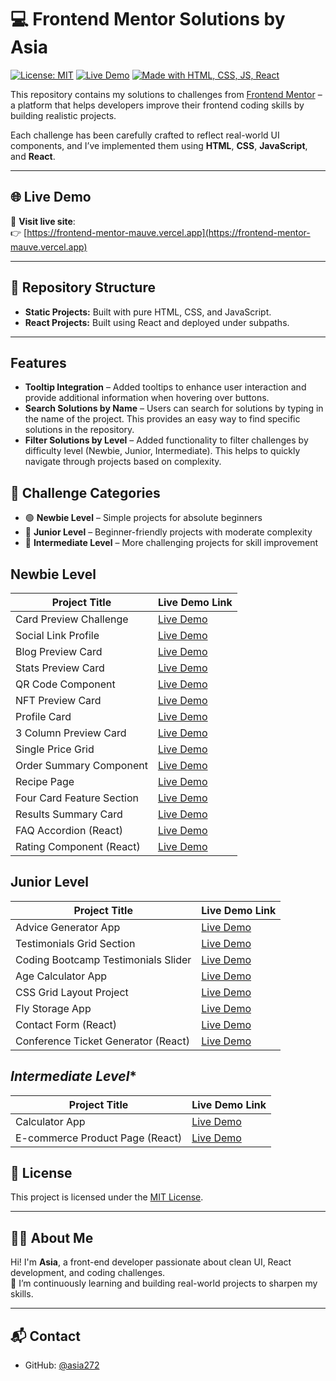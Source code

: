 # 💻 Frontend Mentor Solutions by Asia

[![License: MIT](https://img.shields.io/badge/License-MIT-blue.svg)](LICENSE)
[![Live Demo](https://img.shields.io/badge/Live-Demo-green.svg)](https://frontend-mentor-mauve.vercel.app)
[![Made with HTML, CSS, JS, React](https://img.shields.io/badge/Techs-HTML%2FCSS%2FJS%2FReact-blue)](https://github.com/asia272/Frontend-Mentor)

This repository contains my solutions to challenges from [Frontend Mentor](https://www.frontendmentor.io/) – a platform that helps developers improve their frontend coding skills by building realistic projects.

Each challenge has been carefully crafted to reflect real-world UI components, and I’ve implemented them using **HTML**, **CSS**, **JavaScript**, and **React**.

---

## 🌐 Live Demo

🔗 **Visit live site**:  
👉 [https://frontend-mentor-mauve.vercel.app](https://frontend-mentor-mauve.vercel.app)

---

## 📁 Repository Structure

- **Static Projects:** Built with pure HTML, CSS, and JavaScript.
- **React Projects:** Built using React and deployed under subpaths.

---


##  Features  
- **Tooltip Integration** – Added tooltips to enhance user interaction and provide additional information when hovering over buttons.  
- **Search Solutions by Name** – Users can search for solutions by typing in the name of the project. This provides an easy way to find specific solutions in the repository.  
- **Filter Solutions by Level** – Added functionality to filter challenges by difficulty level (Newbie, Junior, Intermediate). This helps to quickly navigate through projects based on complexity.

## 📌 Challenge Categories  
- 🟢 **Newbie Level** – Simple projects for absolute beginners  
- 🔵 **Junior Level** – Beginner-friendly projects with moderate complexity  
- 🔴 **Intermediate Level** – More challenging projects for skill improvement  

## **Newbie Level**

| Project Title             | Live Demo Link                                                                                                     |
| ------------------------- | ------------------------------------------------------------------------------------------------------------------ |
| Card Preview Challenge    | [Live Demo](https://frontend-mentor-mauve.vercel.app/static-projects/newbie/product-preview-card-component-main/)  |
| Social Link Profile       | [Live Demo](https://frontend-mentor-mauve.vercel.app/static-projects/newbie/social-links-profile-main/)            |
| Blog Preview Card         | [Live Demo](https://frontend-mentor-mauve.vercel.app/static-projects/newbie/blog-preview-card-main/)               |
| Stats Preview Card        | [Live Demo](https://frontend-mentor-mauve.vercel.app/static-projects/newbie/stats-preview-card-component-main/)    |
| QR Code Component         | [Live Demo](https://frontend-mentor-mauve.vercel.app/static-projects/newbie/qr-code-component-main/)               |
| NFT Preview Card          | [Live Demo](https://frontend-mentor-mauve.vercel.app/static-projects/newbie/nft-preview-card-component-main/)      |
| Profile Card              | [Live Demo](https://frontend-mentor-mauve.vercel.app/static-projects/newbie/profile-card-component-main/)          |
| 3 Column Preview Card     | [Live Demo](https://frontend-mentor-mauve.vercel.app/static-projects/newbie/3-column-preview-card-component-main/) |
| Single Price Grid         | [Live Demo](https://frontend-mentor-mauve.vercel.app/static-projects/newbie/single-price-grid-component-master/)   |
| Order Summary Component   | [Live Demo](https://frontend-mentor-mauve.vercel.app/static-projects/newbie/order-summary-component-main/)         |
| Recipe Page               | [Live Demo](https://frontend-mentor-mauve.vercel.app/static-projects/newbie/recipe-page-main/)                     |
| Four Card Feature Section | [Live Demo](https://frontend-mentor-mauve.vercel.app/static-projects/newbie/four-card-feature-section-master/)     |
| Results Summary Card      | [Live Demo](https://frontend-mentor-mauve.vercel.app/static-projects/newbie/results-summary-component-main/)       |
| FAQ Accordion (React)     | [Live Demo](https://frontend-mentor-mauve.vercel.app/react-projects/newbie/faq-accordion/)                         |
| Rating Component (React)  | [Live Demo](https://frontend-mentor-mauve.vercel.app/react-projects/newbie/interactive-rating-component/)          |

## **Junior Level**

| Project Title                       | Live Demo Link                                                                                                           |
| ----------------------------------- | ------------------------------------------------------------------------------------------------------------------------ |
| Advice Generator App                | [Live Demo](https://frontend-mentor-mauve.vercel.app/static-projects/junior/advice-generator-app-main/)                  |
| Testimonials Grid Section           | [Live Demo](https://frontend-mentor-mauve.vercel.app/static-projects/junior/testimonials-grid-section-main/)             |
| Coding Bootcamp Testimonials Slider | [Live Demo](https://frontend-mentor-mauve.vercel.app/static-projects/junior/coding-bootcamp-testimonials-slider-master/) |
| Age Calculator App                  | [Live Demo](https://frontend-mentor-mauve.vercel.app/static-projects/junior/age-calculator-app-main/)                    |
| CSS Grid Layout Project             | [Live Demo](https://frontend-mentor-mauve.vercel.app/static-projects/junior/bento-grid-main/)                            |
| Fly Storage App                     | [Live Demo](https://frontend-mentor-mauve.vercel.app/static-projects/junior/fylo-data-storage-component-master/)         |
| Contact Form (React)                | [Live Demo](https://frontend-mentor-mauve.vercel.app/react-projects/junior/contact-form/)                                |
| Conference Ticket Generator (React) | [Live Demo](https://frontend-mentor-mauve.vercel.app/react-projects/junior/conference-ticket-generator/)                 |

## *Intermediate Level**

| Project Title                   | Live Demo Link                                                                                             |
| ------------------------------- | ---------------------------------------------------------------------------------------------------------- |
| Calculator App                  | [Live Demo](https://frontend-mentor-mauve.vercel.app/static-projects/intermediate/calculator-app-main/)    |
| E-commerce Product Page (React) | [Live Demo](https://frontend-mentor-mauve.vercel.app/react-projects/intermediate/e-commerce-product-page/) |

## 📜 License

This project is licensed under the [MIT License](LICENSE).

---

## 🙋‍♀️ About Me

Hi! I'm **Asia**, a front-end developer passionate about clean UI, React development, and coding challenges.  
🌱 I’m continuously learning and building real-world projects to sharpen my skills.

---

## 📬 Contact

- GitHub: [@asia272](https://github.com/asia272)


